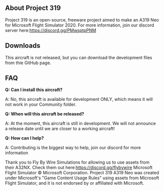 ## About Project 319
Project 319 is an open-source, freeware project aimed to make an A319 Neo for Microsoft Flight Simulator 2020. For more information, join our discord server here:https://discord.gg/PMwsptpPNM 

## Downloads
This aircraft is not released, but you can download the development files from thie GitHub page.

## FAQ
**Q: Can I install this aircraft?**

A: No, this aircraft is available for development ONLY, which means it will not work in your Community folder.

**Q: When will this aircraft be released?**

A: At the moment, this aircraft is still in development. We will not announce a release date until we are closer to a working aircraft!

**Q: How can I help?**

A: Contributing is the biggest way to help, join our discord for more information


Thank you to Fly By Wire Simulations for allowing us to use assets from their A32NX. Check them out here:https://discord.gg/flybywire Microsoft Flight Simulator © Microsoft Corporation. Project 319 A319 Neo was created under Microsoft's "Game Content Usage Rules" using assets from Microsoft Flight Simulator, and it is not endorsed by or affiliated with Microsoft.

